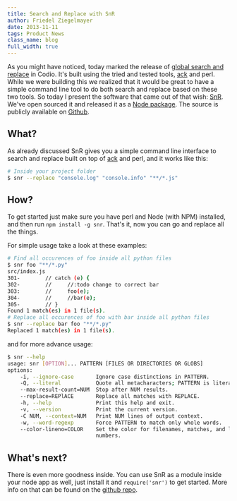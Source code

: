 ```yaml
---
title: Search and Replace with SnR
author: Friedel Ziegelmayer
date: 2013-11-11
tags: Product News
class_name: blog
full_width: true
---
```


As you might have noticed, today marked the release of [global search and replace](/blog/2013/11/search-replace) in Codio. It's built using the tried and tested tools, [ack] and perl. While we were building this we realized that it would be great to have a simple command line tool to do both search and replace based on these two tools. So today I present the software that came out of that wish: [SnR]. We've open sourced it and released it as a [Node package](https://npmjs.org/package/snr). The source is publicly available on [Github](https://github.com/codio/snr).

## What?
As already discussed SnR gives you a simple command line interface to search and replace built on top of [ack] and perl, and it works like this:

```bash
# Inside your project folder
$ snr --replace "console.log" "console.info" "**/*.js"
```

## How?
To get started just make sure you have perl and Node (with NPM) installed, and then run `npm install -g snr`. That's it, now you can go and replace all the things.

For simple usage take a look at these examples:

```bash
# Find all occurences of foo inside all python files
$ snr foo "**/*.py"
src/index.js
301-        // catch (e) {
302-        //     //:todo change to correct bar
303:        //     foo(e);
304-        //     //bar(e);
305-        // }
Found 1 match(es) in 1 file(s).
# Replace all occurences of foo with bar inside all python files
$ snr --replace bar foo "**/*.py"
Replaced 1 match(es) in 1 file(s).
```
and for more advance usage:

```bash
$ snr --help
usage: snr [OPTION]... PATTERN [FILES OR DIRECTORIES OR GLOBS]
options:
    -i, --ignore-case       Ignore case distinctions in PATTERN.
    -Q, --literal           Quote all metacharacters; PATTERN is literal.
    --max-result-count=NUM  Stop after NUM results.
    --replace=REPlACE       Replace all matches with REPLACE.
    -h, --help              Print this help and exit.
    -v, --version           Print the current version.
    -C NUM, --context=NUM   Print NUM lines of output context.
    -w, --word-regexp       Force PATTERN to match only whole words.
    --color-lineno=COLOR    Set the color for filenames, matches, and line
                            numbers.
```


## What's next?
There is even more goodness inside. You can use SnR as a module inside your node app as well, just install it and `require('snr')` to get started. More info on that can be found on the [github repo].



[ack]: http://beyondgrep.com/
[SnR]: https://npmjs.org/package/snr
[github repo]: https://github.com/codio/snr
